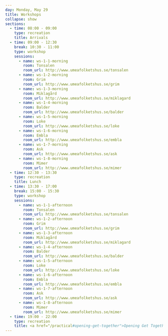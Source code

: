 ```yaml
---
day: Monday, May 29
title: Workshops
collapse: show
sections:
  - time: 08:00 - 09:00
    type: recreation
    title: Arrivals
  - time: 09:00 - 12:30
    break: 10:30 - 11:00
    type: workshop
    sessions:
      - name: ws-1-1-morning
        room: Tonsalen
        room_url: http://www.umeafolketshus.se/tonsalen
      - name: ws-1-2-morning
        room: Grim
        room_url: http://www.umeafolketshus.se/grim
      - name: ws-1-3-morning
        room: Miklagård
        room_url: http://www.umeafolketshus.se/miklagard
      - name: ws-1-4-morning
        room: Balder
        room_url: http://www.umeafolketshus.se/balder
      - name: ws-1-5-morning
        room: Loke
        room_url: http://www.umeafolketshus.se/loke
      - name: ws-1-6-morning
        room: Embla
        room_url: http://www.umeafolketshus.se/embla
      - name: ws-1-7-morning
        room: Ask
        room_url: http://www.umeafolketshus.se/ask
      - name: ws-1-8-morning
        room: Mimer
        room_url: http://www.umeafolketshus.se/mimer
  - time: 12:30 - 13:30
    type: recreation
    title: Lunch
  - time: 13:30 - 17:00
    break: 15:00 - 15:30
    type: workshop
    sessions:
      - name: ws-1-1-afternoon
        room: Tonsalen
        room_url: http://www.umeafolketshus.se/tonsalen
      - name: ws-1-2-afternoon
        room: Grim
        room_url: http://www.umeafolketshus.se/grim
      - name: ws-1-3-afternoon
        room: Miklagård
        room_url: http://www.umeafolketshus.se/miklagard
      - name: ws-1-4-afternoon
        room: Balder
        room_url: http://www.umeafolketshus.se/balder
      - name: ws-1-5-afternoon
        room: Loke
        room_url: http://www.umeafolketshus.se/loke
      - name: ws-1-6-afternoon
        room: Embla
        room_url: http://www.umeafolketshus.se/embla
      - name: ws-1-7-afternoon
        room: Ask
        room_url: http://www.umeafolketshus.se/ask
      - name: ws-1-8-afternoon
        room: Mimer
        room_url: http://www.umeafolketshus.se/mimer
  - time: 19:00 - 22:00
    type: recreation
    title: <a href="/practical#opening-get-together">Opening Get Together</a>
---
```

